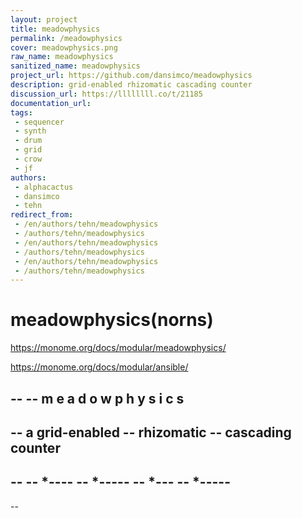 ```yaml
---
layout: project
title: meadowphysics
permalink: /meadowphysics
cover: meadowphysics.png
raw_name: meadowphysics
sanitized_name: meadowphysics
project_url: https://github.com/dansimco/meadowphysics
description: grid-enabled rhizomatic cascading counter
discussion_url: https://llllllll.co/t/21185
documentation_url: 
tags:
 - sequencer
 - synth
 - drum
 - grid
 - crow
 - jf
authors:
 - alphacactus
 - dansimco
 - tehn
redirect_from:
 - /en/authors/tehn/meadowphysics
 - /authors/tehn/meadowphysics
 - /en/authors/tehn/meadowphysics
 - /authors/tehn/meadowphysics
 - /en/authors/tehn/meadowphysics
 - /authors/tehn/meadowphysics
---
```

# meadowphysics(norns)
https://monome.org/docs/modular/meadowphysics/

https://monome.org/docs/modular/ansible/

--
--   m e a d o w p h y s i c s
--
--   a grid-enabled
--   rhizomatic
--   cascading counter
--
--
--   *----
--        *-----
--            *---
--      *-----
--
--
